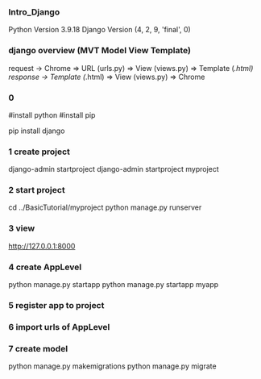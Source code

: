 ### Intro_Django

Python Version 3.9.18
Django Version (4, 2, 9, 'final', 0)

### django overview (MVT Model View Template)
request ->  Chrome  => URL (urls.py) => View (views.py) => Template (*.html)
response -> Template (*.html) => View (views.py) => Chrome

### 0
#install python
#install pip 

pip install django

### 1 create project
django-admin startproject <project-name>
django-admin startproject myproject

### 2 start project
cd ../BasicTutorial/myproject
python manage.py runserver

### 3 view
http://127.0.0.1:8000


### 4 create AppLevel
python manage.py startapp <app-name>
python manage.py startapp myapp

### 5 register app to project

### 6 import urls of AppLevel

### 7 create model
python manage.py makemigrations
python manage.py migrate

